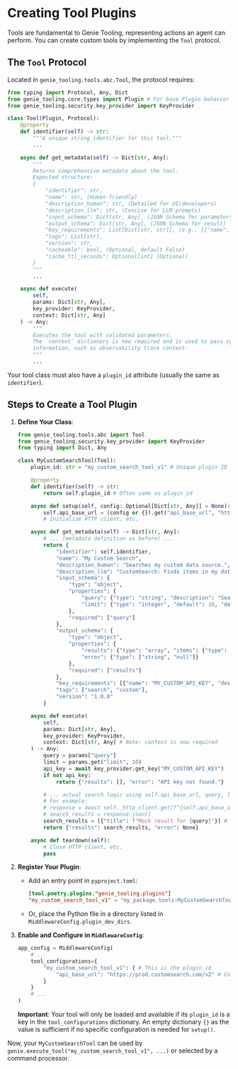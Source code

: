 # Creating Tool Plugins

Tools are fundamental to Genie Tooling, representing actions an agent can perform. You can create custom tools by implementing the `Tool` protocol.

## The `Tool` Protocol

Located in `genie_tooling.tools.abc.Tool`, the protocol requires:

```python
from typing import Protocol, Any, Dict
from genie_tooling.core.types import Plugin # For base Plugin behavior
from genie_tooling.security.key_provider import KeyProvider

class Tool(Plugin, Protocol):
    @property
    def identifier(self) -> str:
        """A unique string identifier for this tool."""
        ...

    async def get_metadata(self) -> Dict[str, Any]:
        """
        Returns comprehensive metadata about the tool.
        Expected structure:
        {
            "identifier": str,
            "name": str, (Human-friendly)
            "description_human": str, (Detailed for UI/developers)
            "description_llm": str, (Concise for LLM prompts)
            "input_schema": Dict[str, Any], (JSON Schema for parameters)
            "output_schema": Dict[str, Any], (JSON Schema for result)
            "key_requirements": List[Dict[str, str]], (e.g., [{"name": "API_KEY_NAME", ...}])
            "tags": List[str],
            "version": str,
            "cacheable": bool, (Optional, default False)
            "cache_ttl_seconds": Optional[int] (Optional)
        }
        """
        ...

    async def execute(
        self, 
        params: Dict[str, Any], 
        key_provider: KeyProvider, 
        context: Dict[str, Any]
    ) -> Any:
        """
        Executes the tool with validated parameters.
        The `context` dictionary is now required and is used to pass system-level
        information, such as observability trace context.
        """
        ...
```
Your tool class must also have a `plugin_id` attribute (usually the same as `identifier`).

## Steps to Create a Tool Plugin

1.  **Define Your Class**:
    ```python
    from genie_tooling.tools.abc import Tool
    from genie_tooling.security.key_provider import KeyProvider
    from typing import Dict, Any

    class MyCustomSearchTool(Tool):
        plugin_id: str = "my_custom_search_tool_v1" # Unique plugin ID

        @property
        def identifier(self) -> str:
            return self.plugin_id # Often same as plugin_id

        async def setup(self, config: Optional[Dict[str, Any]] = None):
            self.api_base_url = (config or {}).get("api_base_url", "https://api.customsearch.com")
            # Initialize HTTP client, etc.

        async def get_metadata(self) -> Dict[str, Any]:
            # ... (metadata definition as before) ...
            return {
                "identifier": self.identifier,
                "name": "My Custom Search",
                "description_human": "Searches my custom data source.",
                "description_llm": "CustomSearch: Finds items in my data. Args: query (str, req), limit (int, opt, default 10).",
                "input_schema": {
                    "type": "object",
                    "properties": {
                        "query": {"type": "string", "description": "Search query."},
                        "limit": {"type": "integer", "default": 10, "description": "Max results."}
                    },
                    "required": ["query"]
                },
                "output_schema": {
                    "type": "object",
                    "properties": {
                        "results": {"type": "array", "items": {"type": "object"}},
                        "error": {"type": ["string", "null"]}
                    },
                    "required": ["results"]
                },
                "key_requirements": [{"name": "MY_CUSTOM_API_KEY", "description": "API key for custom search."}],
                "tags": ["search", "custom"],
                "version": "1.0.0"
            }

        async def execute(
            self, 
            params: Dict[str, Any], 
            key_provider: KeyProvider, 
            context: Dict[str, Any] # Note: context is now required
        ) -> Any:
            query = params["query"]
            limit = params.get("limit", 10)
            api_key = await key_provider.get_key("MY_CUSTOM_API_KEY")
            if not api_key:
                return {"results": [], "error": "API key not found."}

            # ... actual search logic using self.api_base_url, query, limit, api_key ...
            # For example:
            # response = await self._http_client.get(f"{self.api_base_url}/search?q={query}&limit={limit}&key={api_key}")
            # search_results = response.json() 
            search_results = [{"title": f"Mock result for {query}"}] # Placeholder
            return {"results": search_results, "error": None}

        async def teardown(self):
            # Close HTTP client, etc.
            pass
    ```

2.  **Register Your Plugin**:
    *   Add an entry point in `pyproject.toml`:
        ```toml
        [tool.poetry.plugins."genie_tooling.plugins"]
        "my_custom_search_tool_v1" = "my_package.tools:MyCustomSearchTool"
        ```
    *   Or, place the Python file in a directory listed in `MiddlewareConfig.plugin_dev_dirs`.

3.  **Enable and Configure in `MiddlewareConfig`**:
    ```python
    app_config = MiddlewareConfig(
        # ...
        tool_configurations={
            "my_custom_search_tool_v1": { # This is the plugin_id
                "api_base_url": "https://prod.customsearch.com/v2" # Configuration for its setup()
            }
        }
        # ...
    )
    ```
    **Important**: Your tool will only be loaded and available if its `plugin_id` is a key in the `tool_configurations` dictionary. An empty dictionary `{}` as the value is sufficient if no specific configuration is needed for `setup()`.

Now, your `MyCustomSearchTool` can be used by `genie.execute_tool("my_custom_search_tool_v1", ...)` or selected by a command processor.
